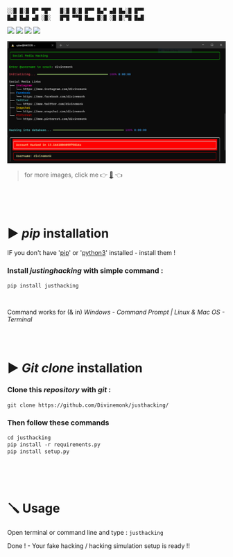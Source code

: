 ```
░░█ █░█ █▀ ▀█▀   █░█ █░█ █▀▀ █▄▀ ▄█ █▄░█ █▀▀
█▄█ █▄█ ▄█ ░█░   █▀█ ▀▀█ █▄▄ █░█ ░█ █░▀█ █▄█
```

<a href=''><img src="https://img.shields.io/badge/justhacking-CLI Hacking Simulation-yellow.svg?logo=sharp"></a>
<a href=''><img src="https://img.shields.io/badge/Version-v2.0-orange.svg?logo=vectorworks"></a>
<a href='https://www.python.org/'><img src="https://img.shields.io/badge/Python-3-blue.svg?style=flat&logo=python"></a>
<a href='LICENSE'><img src="https://img.shields.io/badge/MIT-LICENCE-brightgreen.svg?logo=mitsubishi"></a>


<img src="images/justhacking_img2.PNG" alt="Terminal - Just Hacking" > 

> for more images, click me 👉 [🔴](images/more.md) 👈


<br>
<br>
<br>


# ▶️ __*pip*__ installation

IF you don't have '[pip](https://www.google.com/search?q=install+pip)' or '[python3](https://www.google.com/search?q=install+python+3)' installed - install them !

### Install *justinghacking* with simple command :
```
pip install justhacking
```
<br>

Command works for (& in) *Windows - Command Prompt | Linux & Mac OS - Terminal*


<br>
<br>


# ▶️ __*Git clone*__ installation

### Clone this *repository* with *git* :
```
git clone https://github.com/Divinemonk/justhacking/
```

### Then follow these commands 
```
cd justhacking
pip install -r requirements.py
pip install setup.py
```


<br>
<br>
<br>


# 🪛 Usage

Open terminal or command line and type : `justhacking`

Done ! - Your fake hacking / hacking simulation setup is ready !!




